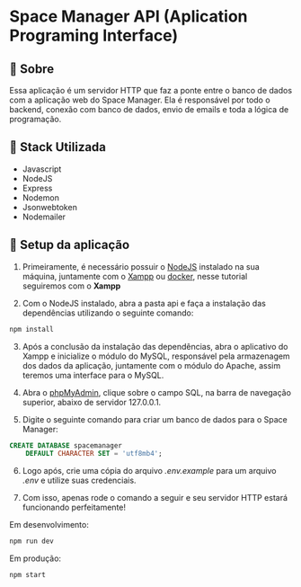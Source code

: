 # Space Manager API (Aplication Programing Interface)

## 📖 Sobre
Essa aplicação é um servidor HTTP que faz a ponte entre o banco de dados com a aplicação web do Space Manager. Ela é responsável por todo o backend, conexão com banco de dados, envio de emails e toda a lógica de programação.

## 🚀 Stack Utilizada

- Javascript
- NodeJS
- Express
- Nodemon
- Jsonwebtoken
- Nodemailer

## 🚀 Setup da aplicação

1. Primeiramente, é necessário possuir o [NodeJS](https://nodejs.org/en/download) instalado na sua máquina, juntamente com o [Xampp](https://www.apachefriends.org/pt_br/index.html) ou [docker](https://hub.docker.com/), nesse tutorial seguiremos com o **Xampp**

2. Com o NodeJS instalado, abra a pasta api e faça a instalação das dependências utilizando o seguinte comando: 
```bash
npm install
```

3. Após a conclusão da instalação das dependências, abra o aplicativo do Xampp e inicialize o módulo do MySQL, responsável pela armazenagem dos dados da aplicação, juntamente com o módulo do Apache, assim teremos uma interface para o MySQL.

4. Abra o [phpMyAdmin](http://localhost/phpmyadmin/), clique sobre o campo SQL, na barra de navegação superior, abaixo de servidor 127.0.0.1.

5. Digite o seguinte comando para criar um banco de dados para o Space Manager: 
```SQL
CREATE DATABASE spacemanager
    DEFAULT CHARACTER SET = 'utf8mb4';
``` 
6. Logo após, crie uma cópia do arquivo *.env.example* para um arquivo *.env* e utilize suas credenciais.

7. Com isso, apenas rode o comando a seguir e seu servidor HTTP estará funcionando perfeitamente!

Em desenvolvimento:
```bash
npm run dev
```

Em produção:
```bash
npm start
```
